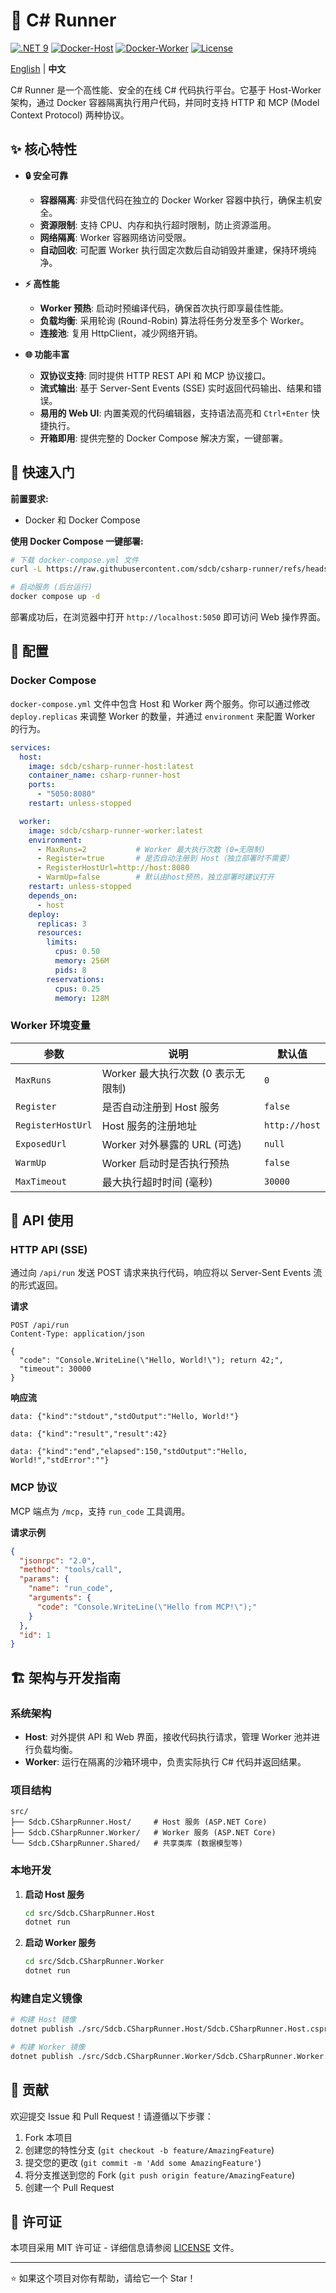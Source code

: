 # 🚀 C\# Runner

[![.NET 9](https://img.shields.io/badge/.NET-9.0-512BD4.svg)](https://dotnet.microsoft.com/download/dotnet/9.0)
[![Docker-Host](https://img.shields.io/docker/v/sdcb/csharp-runner-host?sort=semver&logo=docker)](https://hub.docker.com/r/sdcb/csharp-runner-host)
[![Docker-Worker](https://img.shields.io/docker/v/sdcb/csharp-runner-worker?sort=semver&logo=docker)](https://hub.docker.com/r/sdcb/csharp-runner-worker)
[![License](https://img.shields.io/badge/License-MIT-green.svg)](LICENSE)

[English](./README.md) | **中文**

C\# Runner 是一个高性能、安全的在线 C\# 代码执行平台。它基于 Host-Worker 架构，通过 Docker 容器隔离执行用户代码，并同时支持 HTTP 和 MCP (Model Context Protocol) 两种协议。

## ✨ 核心特性

  - **🔒 安全可靠**

      - **容器隔离**: 非受信代码在独立的 Docker Worker 容器中执行，确保主机安全。
      - **资源限制**: 支持 CPU、内存和执行超时限制，防止资源滥用。
      - **网络隔离**: Worker 容器网络访问受限。
      - **自动回收**: 可配置 Worker 执行固定次数后自动销毁并重建，保持环境纯净。

  - **⚡ 高性能**

      - **Worker 预热**: 启动时预编译代码，确保首次执行即享最佳性能。
      - **负载均衡**: 采用轮询 (Round-Robin) 算法将任务分发至多个 Worker。
      - **连接池**: 复用 HttpClient，减少网络开销。

  - **🌐 功能丰富**

      - **双协议支持**: 同时提供 HTTP REST API 和 MCP 协议接口。
      - **流式输出**: 基于 Server-Sent Events (SSE) 实时返回代码输出、结果和错误。
      - **易用的 Web UI**: 内置美观的代码编辑器，支持语法高亮和 `Ctrl+Enter` 快捷执行。
      - **开箱即用**: 提供完整的 Docker Compose 解决方案，一键部署。

## 🚀 快速入门

**前置要求:**

  * Docker 和 Docker Compose

**使用 Docker Compose 一键部署:**

```bash
# 下载 docker-compose.yml 文件
curl -L https://raw.githubusercontent.com/sdcb/csharp-runner/refs/heads/master/docker-compose.yml -o docker-compose.yml

# 启动服务 (后台运行)
docker compose up -d
```

部署成功后，在浏览器中打开 `http://localhost:5050` 即可访问 Web 操作界面。

## 🔧 配置

### Docker Compose

`docker-compose.yml` 文件中包含 Host 和 Worker 两个服务。你可以通过修改 `deploy.replicas` 来调整 Worker 的数量，并通过 `environment` 来配置 Worker 的行为。

```yml
services:
  host:
    image: sdcb/csharp-runner-host:latest
    container_name: csharp-runner-host
    ports:
      - "5050:8080"
    restart: unless-stopped

  worker:
    image: sdcb/csharp-runner-worker:latest
    environment:
      - MaxRuns=2           # Worker 最大执行次数 (0=无限制)
      - Register=true       # 是否自动注册到 Host（独立部署时不需要）
      - RegisterHostUrl=http://host:8080
      - WarmUp=false        # 默认由host预热，独立部署时建议打开
    restart: unless-stopped
    depends_on:
      - host
    deploy:
      replicas: 3
      resources:
        limits:
          cpus: 0.50
          memory: 256M
          pids: 8
        reservations:
          cpus: 0.25
          memory: 128M
```

### Worker 环境变量

| 参数              | 说明                               | 默认值          |
| ----------------- | ---------------------------------- | --------------- |
| `MaxRuns`         | Worker 最大执行次数 (0 表示无限制) | `0`             |
| `Register`        | 是否自动注册到 Host 服务           | `false`         |
| `RegisterHostUrl` | Host 服务的注册地址                | `http://host`   |
| `ExposedUrl`      | Worker 对外暴露的 URL (可选)       | `null`          |
| `WarmUp`          | Worker 启动时是否执行预热          | `false`         |
| `MaxTimeout`      | 最大执行超时时间 (毫秒)            | `30000`         |

## 📡 API 使用

### HTTP API (SSE)

通过向 `/api/run` 发送 POST 请求来执行代码，响应将以 Server-Sent Events 流的形式返回。

**请求**

```http
POST /api/run
Content-Type: application/json

{
  "code": "Console.WriteLine(\"Hello, World!\"); return 42;",
  "timeout": 30000
}
```

**响应流**

```http
data: {"kind":"stdout","stdOutput":"Hello, World!"}

data: {"kind":"result","result":42}

data: {"kind":"end","elapsed":150,"stdOutput":"Hello, World!","stdError":""}
```

### MCP 协议

MCP 端点为 `/mcp`，支持 `run_code` 工具调用。

**请求示例**

```json
{
  "jsonrpc": "2.0",
  "method": "tools/call",
  "params": {
    "name": "run_code",
    "arguments": {
      "code": "Console.WriteLine(\"Hello from MCP!\");"
    }
  },
  "id": 1
}
```

## 🏗️ 架构与开发指南

### 系统架构

  - **Host**: 对外提供 API 和 Web 界面，接收代码执行请求，管理 Worker 池并进行负载均衡。
  - **Worker**: 运行在隔离的沙箱环境中，负责实际执行 C\# 代码并返回结果。

### 项目结构

```
src/
├── Sdcb.CSharpRunner.Host/     # Host 服务 (ASP.NET Core)
├── Sdcb.CSharpRunner.Worker/   # Worker 服务 (ASP.NET Core)
└── Sdcb.CSharpRunner.Shared/   # 共享类库 (数据模型等)
```

### 本地开发

1.  **启动 Host 服务**

    ```bash
    cd src/Sdcb.CSharpRunner.Host
    dotnet run
    ```

2.  **启动 Worker 服务**

    ```bash
    cd src/Sdcb.CSharpRunner.Worker
    dotnet run
    ```

### 构建自定义镜像

```bash
# 构建 Host 镜像
dotnet publish ./src/Sdcb.CSharpRunner.Host/Sdcb.CSharpRunner.Host.csproj -c Release /t:PublishContainer /p:ContainerRepository=csharp-runner-host

# 构建 Worker 镜像
dotnet publish ./src/Sdcb.CSharpRunner.Worker/Sdcb.CSharpRunner.Worker.csproj -c Release /t:PublishContainer /p:ContainerRepository=csharp-runner-worker
```

## 🤝 贡献

欢迎提交 Issue 和 Pull Request！请遵循以下步骤：

1.  Fork 本项目
2.  创建您的特性分支 (`git checkout -b feature/AmazingFeature`)
3.  提交您的更改 (`git commit -m 'Add some AmazingFeature'`)
4.  将分支推送到您的 Fork (`git push origin feature/AmazingFeature`)
5.  创建一个 Pull Request

## 📄 许可证

本项目采用 MIT 许可证 - 详细信息请参阅 [LICENSE](https://www.google.com/search?q=LICENSE) 文件。

-----

⭐ 如果这个项目对你有帮助，请给它一个 Star！